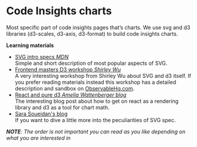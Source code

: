 # Code Insights charts

Most specific part of code insights pages that’s charts.
We use svg and d3 libraries (d3-scales, d3-axis, d3-format) to build code insights charts.

**Learning materials**

- [SVG intro specs *MDN*](https://developer.mozilla.org/en-US/docs/Web/SVG/Tutorial) </br>
  Simple and short description of most popular aspects of SVG.
- [Frontend masters D3 workshop *Shirley Wu*](https://frontendmasters.com/courses/d3/) </br>
  A very interesting workshop from Shirley Wu about SVG and d3 itself. If you prefer reading materials
  instead this workshop has a detailed description and sandbox on [ObservableHq.com](https://next.observablehq.com/@sxywu/introduction-to-svg-and-d3-js).
- [React and pure d3 *Amelia Wattenberger blog*](https://wattenberger.com/blog/react-and-d3) </br>
  The interesting blog post about how to get on react as a rendering library and d3 as a tool for chart math.
- [Sara Soueidan's blog](https://www.sarasoueidan.com/tags/svg/)  </br>
  If you want to dive a little more into the peculiarities of SVG spec.

***NOTE**: The order is not important you can read as you like depending on what you are interested in*
